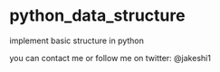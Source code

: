 python_data_structure
=====================

implement basic structure in python

you can contact me or follow me on twitter: @jakeshi1
